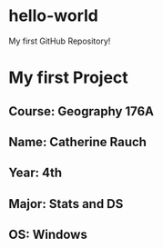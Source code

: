 # hello-world
My first GitHub Repository!

# My first Project
## **Course**: Geography 176A
## **Name**: Catherine Rauch
## **Year**: 4th
## **Major**: Stats and DS
## **OS**: Windows